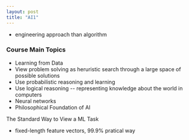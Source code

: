 ```yaml
---
layout: post
title: "AI1"
---
```


* engineering approach than algorithm
### Course Main Topics
* Learning from Data
* View problem solving as heruristic search through a large space of possible solutions
* Use probabilistic reasoning and learning
* Use logical reasoning -- representing knowledge about the world in computers
* Neural networks
* Philosophical Foundation of AI

The Standard Way to View a ML Task
* fixed-length feature vectors, 99.9% pratical way
